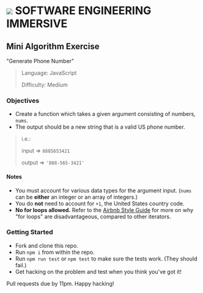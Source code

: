 # ![](https://ga-dash.s3.amazonaws.com/production/assets/logo-9f88ae6c9c3871690e33280fcf557f33.png) SOFTWARE ENGINEERING IMMERSIVE

## Mini Algorithm Exercise

"Generate Phone Number"

> Language: JavaScript
>
> Difficulty: Medium

### Objectives

- Create a function which takes a given argument consisting of numbers, `nums`.
- The output should be a new string that is a valid US phone number.

> i.e.:
>
> input => `8885653421`
>
> output => `'888-565-3421'`

#### Notes

- You must account for various data types for the argument input. (`nums` can be **either** an integer or an array of integers.)
- You do **not** need to account for `+1`, the United States country code.
- **No for loops allowed.** Refer to the [Airbnb Style Guide](https://github.com/airbnb/javascript#iterators-and-generators) for more on why "for loops" are disadvantageous, compared to other iterators.

### Getting Started

- Fork and clone this repo.
- Run `npm i` from within the repo.
- Run `npm run test` or `npm test` to make sure the tests work. (They should fail.)
- Get hacking on the problem and test when you think you've got it!

Pull requests due by 11pm. Happy hacking!
